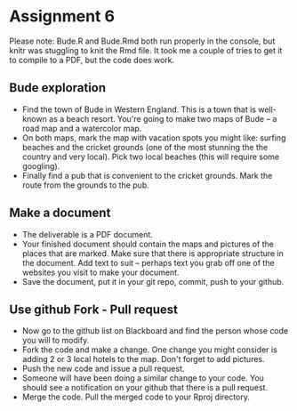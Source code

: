 # Assignment 6

Please note: Bude.R and Bude.Rmd both run properly in the console, but knitr was stuggling to knit the Rmd file. It took me a couple of tries to get it to compile to a PDF, but the code does work.  

## Bude exploration

- Find the town of Bude in Western England. This is a town that is well-known as a beach resort. You're going to make two maps of Bude – a road map and a watercolor map.
- On both maps, mark the map with vacation spots you might like: surfing beaches and the cricket grounds (one of the most stunning the the country and very local). Pick two local beaches (this will require some googling).
- Finally find a pub that is convenient to the cricket grounds. Mark the route from the grounds to the pub.

## Make a document

- The deliverable is a PDF document.
- Your finished document should contain the maps and pictures of the places that are marked. Make sure that there is appropriate structure in the document. Add text to suit – perhaps text you grab off one of the websites you visit to make your document.
- Save the document, put it in your git repo, commit, push to your github.

## Use github Fork - Pull request

- Now go to the github list on Blackboard and find the person whose code you will to modify.
- Fork the code and make a change. One change you might consider is adding 2 or 3 local hotels to the map. Don't forget to add pictures.
- Push the new code and issue a pull request.
- Someone will have been doing a similar change to your code. You should see a notification on your github that there is a pull request.
- Merge the code. Pull the merged code to your Rproj directory.

